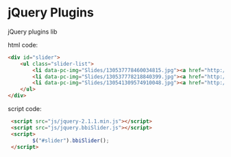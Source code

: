 jQuery Plugins
=============

jQuery plugins lib

html code:
```html
<div id="slider">
    <ul class="slider-list">
        <li data-pc-img="Slides/130537778460034815.jpg"><a href="http://www.google.com"></a></li>
        <li data-pc-img="Slides/130537778218840399.jpg"><a href="http://www.google.com"></a></li>
        <li data-pc-img="Slides/130541309574910048.jpg"><a href="http://www.google.com"></a></li>
    </ul>
</div>
```


script code:
```html
 <script src="js/jquery-2.1.1.min.js"></script>
 <script src="js/jquery.bbiSlider.js"></script>
 <script>
        $("#slider").bbiSlider();
 </script>
```
